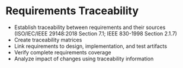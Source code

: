 # Requirements Traceability
- Establish traceability between requirements and their sources (ISO/IEC/IEEE 29148:2018 Section 7.1; IEEE 830-1998 Section 2.1.7)
- Create traceability matrices
- Link requirements to design, implementation, and test artifacts
- Verify complete requirements coverage
- Analyze impact of changes using traceability information